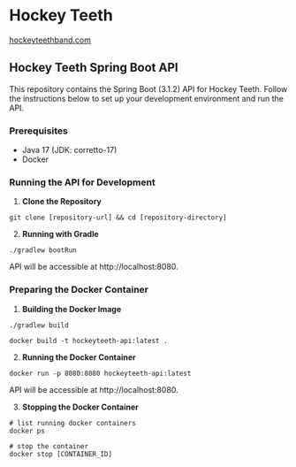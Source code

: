 # Hockey Teeth
[hockeyteethband.com](https://hockeyteethband.com)

## Hockey Teeth Spring Boot API
This repository contains the Spring Boot (3.1.2) API for Hockey Teeth. Follow the instructions below to set up your development environment and run the API.

### Prerequisites
- Java 17 (JDK: corretto-17)
- Docker

### Running the API for Development
1. **Clone the Repository**

```
git clone [repository-url] && cd [repository-directory]
```

2. **Running with Gradle**
```
./gradlew bootRun
```

API will be accessible at http://localhost:8080.

### Preparing the Docker Container
1. **Building the Docker Image**

```
./gradlew build

docker build -t hockeyteeth-api:latest .
```

2. **Running the Docker Container**

```
docker run -p 8080:8080 hockeyteeth-api:latest
```
API will be accessible at http://localhost:8080.

3. **Stopping the Docker Container**

```
# list running docker containers
docker ps

# stop the container
docker stop [CONTAINER_ID]
```